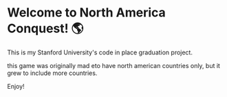 # Welcome to North America Conquest! 🌎
This is my Stanford University's code in place graduation project.

this game was originally mad eto have north american countries only, but it grew to include more countries.

Enjoy!